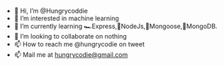 - 👋 Hi, I’m @Hungrycoddie
- 👀 I’m interested in machine learning 
- 🌱 I’m currently learning 🏎Express,🧩NodeJs,🐀Mongoose,🍃MongoDB. 
- 💞️ I’m looking to collaborate on nothing 
- 📫 How to reach me @hungrycodie on tweet
- 📫 Mail me at [hungrycodie@gmail.com](mailto:hungrycodie@gmail.com)




<!---
Hungrycoddie/Hungrycoddie is a ✨ special ✨ repository because its `README.md` (this file) appears on your GitHub profile.
You can click the Preview link to take a look at your changes.
--->
